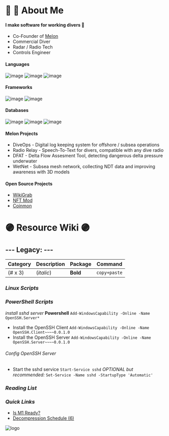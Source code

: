 # 🐙 🤿 About Me

#### I make software for working divers 🦯

  + Co-Founder of [Melon](https://www.divemelon.com)
  + Commercial Diver
  + Radar / Radio Tech
  + Controls Engineer

#### Languages
![image](https://user-images.githubusercontent.com/82986991/152665219-92c96112-8894-4b68-91d0-3ceb827a4c59.png)
![image](https://user-images.githubusercontent.com/82986991/152665222-3b2ca688-ffee-482e-b7ea-9b42bce6bd14.png)
![image](https://user-images.githubusercontent.com/82986991/152665253-c6ca25ce-674b-484f-88f3-6b05142e86cd.png)


#### Frameworks
![image](https://user-images.githubusercontent.com/82986991/152665212-91d5405d-64f7-4042-bb3f-e935243843fe.png)
![image](https://user-images.githubusercontent.com/82986991/152665198-63096c4e-ae6d-4843-b9cf-74dbabe7398a.png)


#### Databases
![image](https://user-images.githubusercontent.com/82986991/152665233-34837f98-f4c3-4379-a410-1378f3f082a0.png)
![image](https://user-images.githubusercontent.com/82986991/152665247-f1785f2b-ca1d-4ee3-9849-71ef90d6a6de.png)
![image](https://user-images.githubusercontent.com/82986991/152665239-c123727c-b1a6-47ab-b721-556f6d3ee938.png)

 
#### Melon Projects

  + DiveOps - Digital log keeping system for offshore / subsea operations
  + Radio Relay - Speech-To-Text for divers, compatible with any dive radio
  + DFAT - Delta Flow Assesment Tool, detecting dangerous delta pressure underwater
  + WetNet - Subsea mesh network, collecting NDT data and improving awareness with 3D models

#### Open Source Projects
  + [WikiGrab](https://github.com/newagemob/wikigrab)
  + [NFT Mod](https://github.com/newagemob/nft-mod)
  + [Coinmon](https://github.com/newagemob/coinmon)

###

# 🟣 Resource Wiki 🟣
## --- Legacy: ---

| Category | Description | Package  | Command      |
|----------|-------------|----------|--------------|
| (# x 3)  | (*italic*)  | **Bold** | `copy+paste` |

### ***Linux Scripts***

### ***PowerShell Scripts***
*install sshd server* **Powershell**
`Add-WindowsCapability -Online -Name OpenSSH.Server*`
+ Install the OpenSSH Client
`Add-WindowsCapability -Online -Name OpenSSH.Client~~~~0.0.1.0`
+ Install the OpenSSH Server
`Add-WindowsCapability -Online -Name OpenSSH.Server~~~~0.0.1.0`
###### Config OpenSSH Server
+ Start the sshd service
`Start-Service sshd`
*OPTIONAL but recommended:*
`Set-Service -Name sshd -StartupType 'Automatic'`

### ***Reading List***

### ***Quick Links***
+ [Is M1 Ready?](https://isapplesiliconready.com/for/developer)
+ [Decompression Schedule (6)](http://www.usu.edu/scuba/navy_manual6.pdf)

![logo]

[logo]: https://www.freepnglogos.com/uploads/octopus-png/file-supprised-octopus-0.png "Shroud the Octopus"
